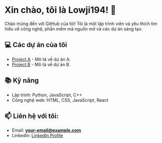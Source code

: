 # Xin chào, tôi là **Lowji194**! 👋

Chào mừng đến với GitHub của tôi! Tôi là một lập trình viên và yêu thích tìm hiểu về công nghệ, phần mềm mã nguồn mở và các dự án sáng tạo.

## 💻 Các dự án của tôi
- [Project A](https://github.com/lowji194/ProjectA) - Mô tả về dự án A.
- [Project B](https://github.com/lowji194/ProjectB) - Mô tả về dự án B.
  
## 📚 Kỹ năng
- Lập trình: Python, JavaScript, C++
- Công nghệ web: HTML, CSS, JavaScript, React

## 📫 Liên hệ với tôi:
- Email: **your-email@example.com**
- LinkedIn: [LinkedIn Profile](https://www.linkedin.com/in/your-profile)
